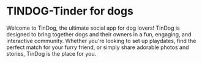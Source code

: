 # TINDOG-Tinder for dogs
Welcome to TinDog, the ultimate social app for dog lovers! TinDog is designed to bring together dogs and their owners in a fun, engaging, and interactive community. Whether you're looking to set up playdates, find the perfect match for your furry friend, or simply share adorable photos and stories, TinDog is the place for you.
